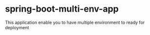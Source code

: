 # spring-boot-multi-env-app
This application enable you to have multiple environment to ready for deployment
